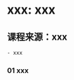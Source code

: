 <!--
 * @Descripttion: Sustainable
 * @version: 1.0.0
 * @Author: Kenny
 * @Date: 2022-02-10 17:51:06
 * @LastEditors: ~
 * @LastEditTime: 2024-05-30 17:37:27
-->
# xxx: xxx

## 课程来源：xxx

```bash
- xxx
```

### 01 xxx
